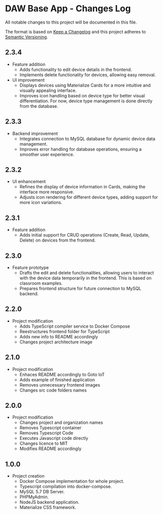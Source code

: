 # DAW Base App - Changes Log

All notable changes to this project will be documented in this file.

The format is based on [Keep a Changelog](http://keepachangelog.com/) and this project adheres to [Semantic Versioning](http://semver.org/).


## 2.3.4

* Feature addition
    * Adds functionality to edit device details in the frontend.
    * Implements delete functionality for devices, allowing easy removal.
* UI improvement
    * Displays devices using Materialize Cards for a more intuitive and visually appealing interface.
    * Improves icon handling based on device type for better visual differentiation. For now, device type management is done directly from the database.

## 2.3.3

* Backend improvement
    * Integrates connection to MySQL database for dynamic device data management.
    * Improves error handling for database operations, ensuring a smoother user experience.

## 2.3.2

* UI enhancement
    * Refines the display of device information in Cards, making the interface more responsive.
    * Adjusts icon rendering for different device types, adding support for more icon variations.

## 2.3.1

* Feature addition
    * Adds initial support for CRUD operations (Create, Read, Update, Delete) on devices from the frontend.

## 2.3.0

* Feature prototype
    * Drafts the edit and delete functionalities, allowing users to interact with the device data temporarily in the frontend. This is based on classroom examples.
    * Prepares frontend structure for future connection to MySQL backend.

## 2.2.0

* Project modification
    * Adds TypeScript compiler service to Docker Compose
    * Reestructures frontend folder for TypeScript
    * Adds new info to README accordingly
    * Changes project architecture image

## 2.1.0

* Project modification
    * Enhaces README accordingly to Goto IoT
    * Adds example of finished application
    * Removes unnecessary frontend images
    * Changes src code folders names

## 2.0.0

* Project modification
    * Changes project and organization names
    * Removes Typescript container
    * Removes Typescript Code
    * Executes Javascript code directly
    * Changes licence to MIT
    * Modifies README accordingly

## 1.0.0

* Project creation
    * Docker Compose implementation for whole project.
    * Typescript compilation into docker-compose.
    * MySQL 5.7 DB Server.
    * PHPMyAdmin.
    * NodeJS backend application.
    * Materialize CSS framework.
